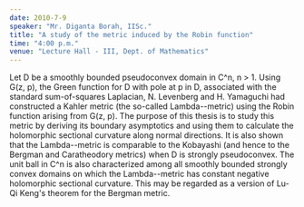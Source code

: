 ```yaml
---
date: 2010-7-9
speaker: "Mr. Diganta Borah, IISc."
title: "A study of the metric induced by the Robin function"
time: "4:00 p.m."
venue: "Lecture Hall - III, Dept. of Mathematics"
---
```

Let D be a smoothly bounded pseudoconvex domain in C^n, n > 1. Using
G(z, p), the Green function for D with pole at p in D, associated
with
the standard sum-of-squares Laplacian, N. Levenberg and H. Yamaguchi had
constructed a Kahler metric (the so-called Lambda--metric) using the Robin
function arising from G(z, p). The purpose of this thesis is to study this
metric by deriving its boundary asymptotics and using them to calculate
the holomorphic sectional curvature along normal directions. It is also
shown that the Lambda--metric is comparable to the Kobayashi (and hence to
the Bergman and Caratheodory metrics) when D is strongly pseudoconvex. The
unit ball in C^n is also characterized among all smoothly bounded strongly
convex domains on which the Lambda--metric has constant negative
holomorphic sectional curvature. This may be regarded as a version of
Lu-Qi Keng's theorem for the Bergman metric.
